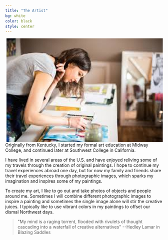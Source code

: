 ```yaml
---
title: "The Artist"
bg: white
color: black
style: center
---
```


<img align="right" alt="Artist working" width="500" height="333" src="img/ArtistWorking.jpg">
Originally from Kentucky, I started my formal art education at Midway College, and continued later at Southwest College in California. 

I have lived in several areas of the U.S. and have enjoyed reliving some of my travels through the creation of original paintings. 
I hope to continue my travel experiences abroad one day, but for now my family and friends share their travel experiences through photographic images, which sparks my imagination and inspires some of my paintings. 

To create my art, I like to go out and take photos of objects and people around me. Sometimes I will combine different photographic images to inspire a painting and sometimes the single image alone will stir the creative juices. I typically like to use vibrant colors in my paintings to offset our dismal Northwest days.	 
 	 	 
> "My mind is a raging torrent, flooded with rivulets of thought cascading into a waterfall of creative alternatives" --Hedley Lamar in Blazing Saddles